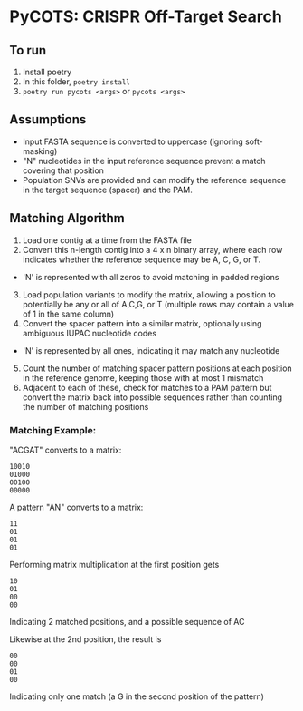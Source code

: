 # PyCOTS: CRISPR Off-Target Search

## To run

1. Install poetry
2. In this folder, `poetry install`
2. `poetry run pycots <args>` or `pycots <args>`

## Assumptions

- Input FASTA sequence is converted to uppercase (ignoring soft-masking)
- "N" nucleotides in the input reference sequence prevent a match covering that position
- Population SNVs are provided and can modify the reference sequence in the target sequence (spacer) and the PAM.

## Matching Algorithm

1. Load one contig at a time from the FASTA file
2. Convert this n-length contig into a 4 x n binary array, where each row indicates whether the reference sequence may be A, C, G, or T.
  - 'N' is represented with all zeros to avoid matching in padded regions
3. Load population variants to modify the matrix, allowing a position to potentially be any or all of A,C,G, or T (multiple rows may contain a value of 1 in the same column)
4. Convert the spacer pattern into a similar matrix, optionally using ambiguous IUPAC nucleotide codes
  - 'N' is represented by all ones, indicating it may match any nucleotide
5. Count the number of matching spacer pattern positions at each position in the reference genome, keeping those with at most 1 mismatch
6. Adjacent to each of these, check for matches to a PAM pattern but convert the matrix back into possible sequences rather than counting the number of matching positions

### Matching Example:

"ACGAT" converts to a matrix: 

```
10010
01000
00100
00000
```

A pattern "AN" converts to a matrix:

```
11
01
01
01
```

Performing matrix multiplication at the first position gets

```
10  
01
00
00
```

Indicating 2 matched positions, and a possible sequence of AC

Likewise at the 2nd position, the result is

```
00
00
01
00
```

Indicating only one match (a G in the second position of the pattern)